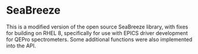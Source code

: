# SeaBreeze

This is a modified version of the open source SeaBreeze library, with fixes for building on RHEL 8,
specifically for use with EPICS driver development for QEPro spectrometers. Some additional functions
were also implemented into the API.
